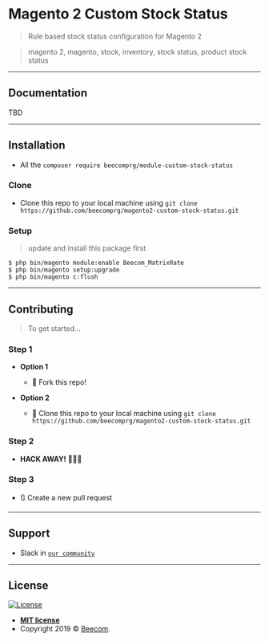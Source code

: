 
# Magento 2 Custom Stock Status

> Rule based stock status configuration for Magento 2

> magento 2, magento, stock, inventory, stock status, product stock status

---
## Documentation

TBD

---

## Installation

- All the `composer require beecomprg/module-custom-stock-status`

### Clone

- Clone this repo to your local machine using `git clone https://github.com/beecomprg/magento2-custom-stock-status.git`

### Setup

> update and install this package first

```shell
$ php bin/magento module:enable Beecom_MatrixRate
$ php bin/magento setup:upgrade
$ php bin/magento c:flush
```
---

## Contributing

> To get started...

### Step 1

- **Option 1**
    - 🍴 Fork this repo!

- **Option 2**
    - 👯 Clone this repo to your local machine using `git clone https://github.com/beecomprg/magento2-custom-stock-status.git`

### Step 2

- **HACK AWAY!** 🔨🔨🔨

### Step 3

- 🔃 Create a new pull request

---

## Support

- Slack in <a href="https://beecom-community.herokuapp.com/" target="_blank">`our community`</a>

---

## License

[![License](http://img.shields.io/:license-mit-blue.svg?style=flat-square)](http://badges.mit-license.org)

- **[MIT license](http://opensource.org/licenses/mit-license.php)**
- Copyright 2019 © <a href="https://beecom.io" target="_blank">Beecom</a>.
